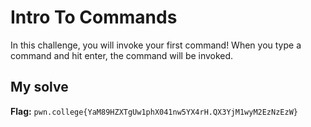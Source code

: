 # Intro To Commands
In this challenge, you will invoke your first command! When you type a command and hit enter, the command will be invoked.
## My solve
**Flag:** `pwn.college{YaM89HZXTgUw1phX041nw5YX4rH.QX3YjM1wyM2EzNzEzW}`
